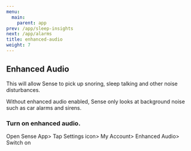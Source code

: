 ```yaml
---
menu:
  main:
    parent: app
prev: /app/sleep-insights
next: /app/alarms
title: enhanced-audio
weight: 7
---
```


## Enhanced Audio


This will allow Sense to pick up snoring, sleep talking and other noise disturbances.


Without enhanced audio enabled, Sense only looks at background noise such as car alarms and sirens.


### Turn on enhanced audio.


Open Sense App> Tap Settings icon> My Account> Enhanced Audio> Switch on

